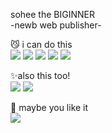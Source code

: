 sohee the BIGINNER<br>
-newb web publisher-


😼 i can do this<br>
<img src="https://img.shields.io/badge/html5-cdc1b4?style=flat-square&logo=HTML5&logoColor=white"/>
<img src="https://img.shields.io/badge/css3-cdc1b4?style=flat-square&logo=CSS3&logoColor=white"/>
<img src="https://img.shields.io/badge/sass-cdc1b4?style=flat-square&logo=Sass&logoColor=white"/>
<img src="https://img.shields.io/badge/JavaScript-cdc1b4?style=flat-square&logo=JavaScript&logoColor=white"/>
<img src="https://img.shields.io/badge/jQuery-cdc1b4?style=flat-square&logo=jQuery&logoColor=white"/>

✨also this too!<br>
<img src="https://img.shields.io/badge/Photoshop-cdc1b4?style=flat-square&logo=AdobePhotoshop&logoColor=white"/>
<img src="https://img.shields.io/badge/Illustrator-cdc1b4?style=flat-square&logo=AdobeIllustrator&logoColor=white"/>

🎨 maybe you like it<br>
 <a href="https://instagram.com/cotton_a_kid?utm_medium=copy_link"><img src="https://img.shields.io/badge/Instagram-F08705?style=flat-square&logo=Instagram&logoColor=white"/>
 </a>

